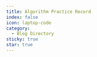 ```yaml
---
title: Algorithm Practice Record
index: false
icon: laptop-code
category:
  - Blog Directory
sticky: true
star: true
---
```


<Catalog />
